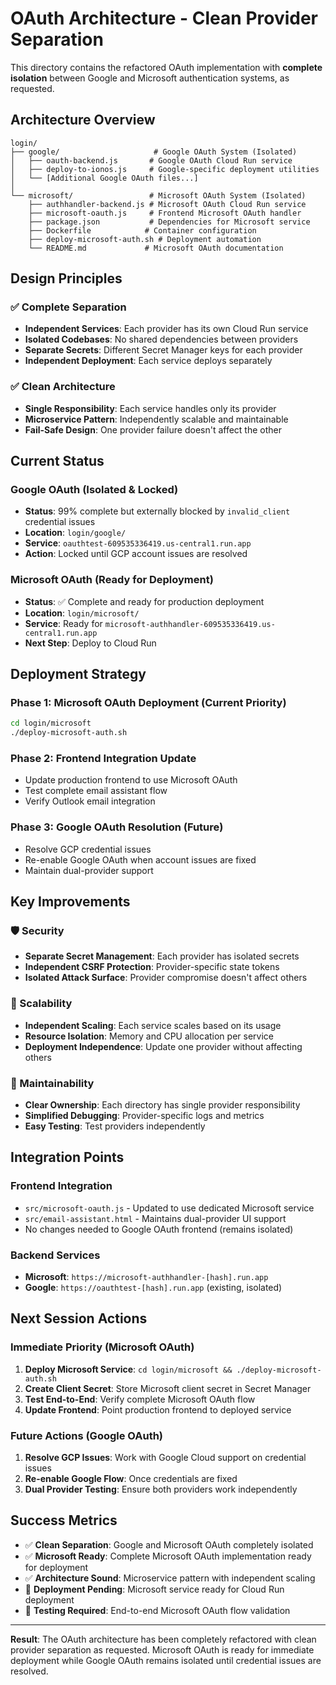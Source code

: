 # OAuth Architecture - Clean Provider Separation

This directory contains the refactored OAuth implementation with **complete isolation** between Google and Microsoft authentication systems, as requested.

## Architecture Overview

```
login/
├── google/                     # Google OAuth System (Isolated)
│   ├── oauth-backend.js       # Google OAuth Cloud Run service
│   ├── deploy-to-ionos.js     # Google-specific deployment utilities
│   └── [Additional Google OAuth files...]
│
└── microsoft/                 # Microsoft OAuth System (Isolated)
    ├── authhandler-backend.js # Microsoft OAuth Cloud Run service
    ├── microsoft-oauth.js     # Frontend Microsoft OAuth handler
    ├── package.json           # Dependencies for Microsoft service
    ├── Dockerfile            # Container configuration
    ├── deploy-microsoft-auth.sh # Deployment automation
    └── README.md             # Microsoft OAuth documentation
```

## Design Principles

### ✅ Complete Separation
- **Independent Services**: Each provider has its own Cloud Run service
- **Isolated Codebases**: No shared dependencies between providers
- **Separate Secrets**: Different Secret Manager keys for each provider
- **Independent Deployment**: Each service deploys separately

### ✅ Clean Architecture
- **Single Responsibility**: Each service handles only its provider
- **Microservice Pattern**: Independently scalable and maintainable
- **Fail-Safe Design**: One provider failure doesn't affect the other

## Current Status

### Google OAuth (Isolated & Locked)
- **Status**: 99% complete but externally blocked by `invalid_client` credential issues
- **Location**: `login/google/`
- **Service**: `oauthtest-609535336419.us-central1.run.app`
- **Action**: Locked until GCP account issues are resolved

### Microsoft OAuth (Ready for Deployment)
- **Status**: ✅ Complete and ready for production deployment
- **Location**: `login/microsoft/`
- **Service**: Ready for `microsoft-authhandler-609535336419.us-central1.run.app`
- **Next Step**: Deploy to Cloud Run

## Deployment Strategy

### Phase 1: Microsoft OAuth Deployment (Current Priority)
```bash
cd login/microsoft
./deploy-microsoft-auth.sh
```

### Phase 2: Frontend Integration Update
- Update production frontend to use Microsoft OAuth
- Test complete email assistant flow
- Verify Outlook email integration

### Phase 3: Google OAuth Resolution (Future)
- Resolve GCP credential issues
- Re-enable Google OAuth when account issues are fixed
- Maintain dual-provider support

## Key Improvements

### 🛡️ Security
- **Separate Secret Management**: Each provider has isolated secrets
- **Independent CSRF Protection**: Provider-specific state tokens
- **Isolated Attack Surface**: Provider compromise doesn't affect others

### 🚀 Scalability
- **Independent Scaling**: Each service scales based on its usage
- **Resource Isolation**: Memory and CPU allocation per service
- **Deployment Independence**: Update one provider without affecting others

### 🔧 Maintainability
- **Clear Ownership**: Each directory has single provider responsibility
- **Simplified Debugging**: Provider-specific logs and metrics
- **Easy Testing**: Test providers independently

## Integration Points

### Frontend Integration
- `src/microsoft-oauth.js` - Updated to use dedicated Microsoft service
- `src/email-assistant.html` - Maintains dual-provider UI support
- No changes needed to Google OAuth frontend (remains isolated)

### Backend Services
- **Microsoft**: `https://microsoft-authhandler-[hash].run.app`
- **Google**: `https://oauthtest-[hash].run.app` (existing, isolated)

## Next Session Actions

### Immediate Priority (Microsoft OAuth)
1. **Deploy Microsoft Service**: `cd login/microsoft && ./deploy-microsoft-auth.sh`
2. **Create Client Secret**: Store Microsoft client secret in Secret Manager
3. **Test End-to-End**: Verify complete Microsoft OAuth flow
4. **Update Frontend**: Point production frontend to deployed service

### Future Actions (Google OAuth)
1. **Resolve GCP Issues**: Work with Google Cloud support on credential issues
2. **Re-enable Google Flow**: Once credentials are fixed
3. **Dual Provider Testing**: Ensure both providers work independently

## Success Metrics

- ✅ **Clean Separation**: Google and Microsoft OAuth completely isolated
- ✅ **Microsoft Ready**: Complete Microsoft OAuth implementation ready for deployment  
- ✅ **Architecture Sound**: Microservice pattern with independent scaling
- 🔄 **Deployment Pending**: Microsoft service ready for Cloud Run deployment
- 🔄 **Testing Required**: End-to-end Microsoft OAuth flow validation

---

**Result**: The OAuth architecture has been completely refactored with clean provider separation as requested. Microsoft OAuth is ready for immediate deployment while Google OAuth remains isolated until credential issues are resolved.